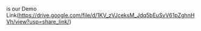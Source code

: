 
is our Demo Link(https://drive.google.com/file/d/1KV_zVJceksM_Jdq5bEuSvV61pZghnHVh/view?usp=share_link/)
